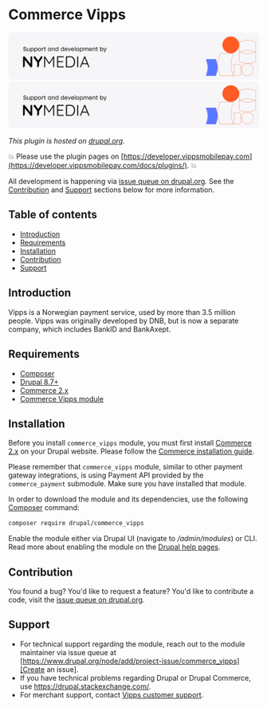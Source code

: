 <!-- START_METADATA
---
title: Commerce Vipps
sidebar_position: 1
pagination_next: null
pagination_prev: null
---
END_METADATA -->

# Commerce Vipps

[![Support and development by Ny Media](./docs/images/nymedia.svg#gh-light-mode-only)![Support and development by Ny Media](./docs/images/nymedia.svg#gh-dark-mode-only)](https://www.vaimo.com/)

*This plugin is hosted on [drupal.org][Commerce Vipps].*

<!-- START_COMMENT -->
💥 Please use the plugin pages on [https://developer.vippsmobilepay.com](https://developer.vippsmobilepay.com/docs/plugins/). 💥

All development is happening via [issue queue on drupal.org][Issue queue].
See the [Contribution](#contribution) and [Support](#support) sections
below for more information.

## Table of contents

* [Introduction](#introduction)
* [Requirements](#requirements)
* [Installation](#installation)
* [Contribution](#contribution)
* [Support](#support)

## Introduction

Vipps is a Norwegian payment service, used by more than 3.5 million people.
Vipps was originally developed by DNB, but is now a separate company, which
includes BankID and BankAxept.
<!-- END_COMMENT -->

## Requirements

* [Composer]
* [Drupal 8.7+][Drupal installation guide]
* [Commerce 2.x]
* [Commerce Vipps module][Commerce Vipps]

## Installation

Before you install `commerce_vipps` module, you must first install [Commerce 2.x]
on your Drupal website. Please follow the [Commerce installation guide][Commerce installation guide].

Please remember that `commerce_vipps` module, similar to other payment gateway
integrations, is using Payment API provided by the `commerce_payment` submodule. Make
sure you have installed that module.

In order to download the module and its dependencies, use the following [Composer][Composer] command:

```bash
composer require drupal/commerce_vipps
```

Enable the module either via Drupal UI (navigate to */admin/modules*) or CLI.
Read more about enabling the module on the [Drupal help pages](https://www.drupal.org/docs/8/extending-drupal-8/installing-drupal-8-modules#s-step-2-enable-the-module).

## Contribution

You found a bug? You'd like to request a feature? You'd like to
contribute a code, visit the [issue queue on drupal.org][Issue queue].

## Support

* For technical support regarding the module, reach out to the module maintainer via issue queue at [https://www.drupal.org/node/add/project-issue/commerce_vipps][Create an issue].
* If you have technical problems regarding Drupal or Drupal Commerce, use <https://drupal.stackexchange.com/>.
* For merchant support, contact [Vipps customer support][Vipps Support].


[Composer]: https://getcomposer.org/
[Drupal installation guide]: https://www.drupal.org/docs/develop/using-composer/using-composer-to-install-drupal-and-manage-dependencies#download-core
[Commerce installation guide]: https://docs.drupalcommerce.org/commerce2/developer-guide/install-update
[Commerce 2.x]: http://drupal.org/project/commerce
[Commerce Vipps]: http://drupal.org/project/commerce_vipps
[Commerce Vipps on Github]: https://github.com/vippsas/vipps-drupal
[Issue queue]: https://www.drupal.org/project/issues/commerce_vipps
[Create an issue]: https://www.drupal.org/node/add/project-issue/commerce_vipps
[Vipps Support]: https://www.vipps.no/kontakt-oss/
